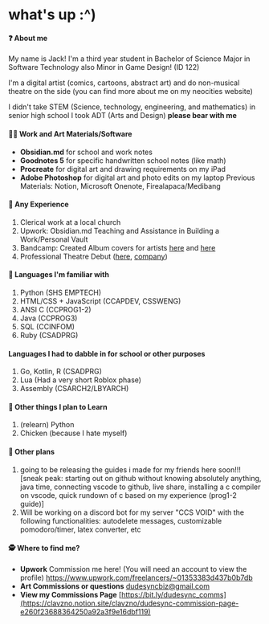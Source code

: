 # what's up :^)
#### ❓ About me
My name is Jack! I'm a third year student in Bachelor of Science Major in Software Technology also Minor in Game Design! (ID 122)

I'm a digital artist (comics, cartoons, abstract art) and do non-musical theatre on the side (you can find more about me on my neocities website)

I didn't take STEM (Science, technology, engineering, and mathematics) in senior high school I took ADT (Arts and Design) **please bear with me**

#### 🧑‍💻 Work and Art Materials/Software
* **Obsidian.md** for school and work notes
* **Goodnotes 5** for specific handwritten school notes (like math)
* **Procreate** for digital art and drawing requirements on my iPad
* **Adobe Photoshop** for digital art and photo edits on my laptop
Previous Materials: Notion, Microsoft Onenote, Firealapaca/Medibang

#### 🏢 Any Experience
1. Clerical work at a local church
2. Upwork: Obsidian.md Teaching and Assistance in Building a Work/Personal Vault
3. Bandcamp: Created Album covers for artists [here](https://faxgang.bandcamp.com/album/cells) and [here](https://jexno.bandcamp.com/album/no-fun)
4. Professional Theatre Debut ([here](https://www.broadwayworld.com/philippines/article/Photo-Flash-First-Look-at-ANG-PAGLILITIS-KAY-MANG-SERAPIO-50th-Anniversary-Production-20180910), [company](https://www.theatretitas.com/))

#### 🤯 Languages I'm familiar with
1. Python (SHS EMPTECH)
2. HTML/CSS + JavaScript (CCAPDEV, CSSWENG)
3. ANSI C (CCPROG1-2)
4. Java (CCPROG3)
5. SQL (CCINFOM)
6. Ruby (CSADPRG)

#### Languages I had to dabble in for school or other purposes
1. Go, Kotlin, R (CSADPRG)
2. Lua (Had a very short Roblox phase)
3. Assembly (CSARCH2/LBYARCH)

#### 🧠 Other things I plan to Learn
1. (relearn) Python
2. Chicken (because I hate myself)

#### 🫠 Other plans
1. going to be releasing the guides i made for my friends here soon!!! [sneak peak: starting out on github without knowing absolutely anything, java time, connecting vscode to github, live share, installing a c compiler on vscode, quick rundown of c based on my experience (prog1-2 guide)]
2. Will be working on a discord bot for my server "CCS VOID" with the following functionalities: autodelete messages, customizable pomodoro/timer, latex converter, etc 

#### 🕵️ Where to find me?
* **Upwork** Commission me here! (You will need an account to view the profile) https://www.upwork.com/freelancers/~01353383d437b0b7db
* **Art Commissions or questions** dudesyncbiz@gmail.com
* **View my Commissions Page** [https://bit.ly/dudesync_comms](https://clavzno.notion.site/clavzno/dudesync-commission-page-e260f23688364250a92a3f9e16dbf119)
